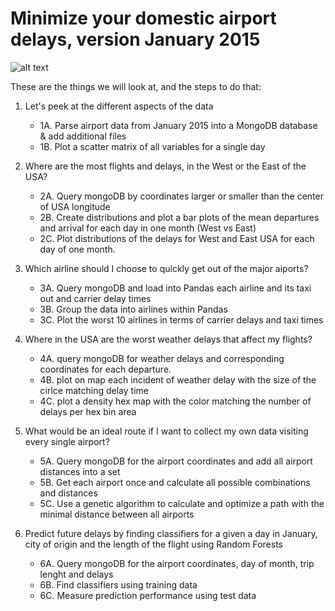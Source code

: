 # Minimize your domestic airport delays, version January 2015





![alt text](http://www.googledrive.com/host/0B9W7L1j7MW21ZFd3NkZpeUYzTGM "ipython Notebook")

These are the things we will look at, and the steps to do that:

1. Let's peek at the different aspects of the data

    - 1A. Parse airport data from January 2015 into a MongoDB database & add additional files
    - 1B. Plot a scatter matrix of all variables for a single day

2. Where are the most flights and delays, in the West or the East of the USA?

    - 2A. Query mongoDB by coordinates larger or smaller than the center of USA longitude
    - 2B. Create distributions and plot a bar plots of the mean departures and arrival for each day in one month (West vs East)
    - 2C. Plot distributions of the delays for West and East USA for each day of one month.
    
3.  Which airline should I choose to quickly get out of the major aiports?
    
    - 3A. Query mongoDB and load into Pandas each airline and its taxi out and carrier delay times
    - 3B. Group the data into airlines within Pandas
    - 3C. Plot the worst 10 airlines in terms of carrier delays and taxi times
    
4.  Where in the USA are the worst weather delays that affect my flights?

    - 4A. query mongoDB for weather delays and corresponding coordinates for each departure.
    - 4B. plot on map each incident of weather delay with the size of the cirlce matching delay time
    - 4C. plot a density hex map with the color matching the number of delays per hex bin area
    
5. What would be an ideal route if I want to collect my own data visiting every single airport?

    - 5A. Query mongoDB for the airport coordinates and add all airport distances into a set
    - 5B. Get each airport once and calculate all possible combinations and distances
    - 5C. Use a genetic algorithm to calculate and optimize a path with the minimal distance between all airports
    
6. Predict future delays by finding classifiers for a given a day in January, city of origin and the length of the flight using Random Forests
    - 6A. Query mongoDB for the airport coordinates, day of month, trip lenght and delays
    - 6B. Find classifiers using training data
    - 6C. Measure prediction performance using test data


